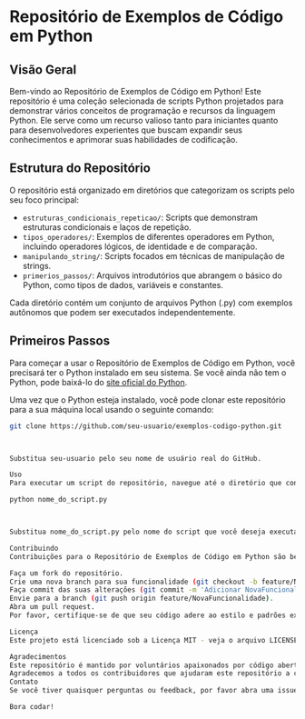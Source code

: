 # Repositório de Exemplos de Código em Python

## Visão Geral

Bem-vindo ao Repositório de Exemplos de Código em Python! Este repositório é uma coleção selecionada de scripts Python projetados para demonstrar vários conceitos de programação e recursos da linguagem Python. Ele serve como um recurso valioso tanto para iniciantes quanto para desenvolvedores experientes que buscam expandir seus conhecimentos e aprimorar suas habilidades de codificação.

## Estrutura do Repositório

O repositório está organizado em diretórios que categorizam os scripts pelo seu foco principal:

- `estruturas_condicionais_repeticao/`: Scripts que demonstram estruturas condicionais e laços de repetição.
- `tipos_operadores/`: Exemplos de diferentes operadores em Python, incluindo operadores lógicos, de identidade e de comparação.
- `manipulando_string/`: Scripts focados em técnicas de manipulação de strings.
- `primerios_passos/`: Arquivos introdutórios que abrangem o básico do Python, como tipos de dados, variáveis e constantes.

Cada diretório contém um conjunto de arquivos Python (.py) com exemplos autônomos que podem ser executados independentemente.

## Primeiros Passos

Para começar a usar o Repositório de Exemplos de Código em Python, você precisará ter o Python instalado em seu sistema. Se você ainda não tem o Python, pode baixá-lo do [site oficial do Python](https://www.python.org/downloads/).

Uma vez que o Python esteja instalado, você pode clonar este repositório para a sua máquina local usando o seguinte comando:

```bash
git clone https://github.com/seu-usuario/exemplos-codigo-python.git



Substitua seu-usuario pelo seu nome de usuário real do GitHub.

Uso
Para executar um script do repositório, navegue até o diretório que contém o script e execute-o usando o interpretador Python:

python nome_do_script.py



Substitua nome_do_script.py pelo nome do script que você deseja executar.

Contribuindo
Contribuições para o Repositório de Exemplos de Código em Python são bem-vindas! Se você tem um exemplo que gostaria de adicionar ou uma melhoria para um script existente, siga estes passos:

Faça um fork do repositório.
Crie uma nova branch para sua funcionalidade (git checkout -b feature/NovaFuncionalidade).
Faça commit das suas alterações (git commit -m 'Adicionar NovaFuncionalidade').
Envie para a branch (git push origin feature/NovaFuncionalidade).
Abra um pull request.
Por favor, certifique-se de que seu código adere ao estilo e padrões existentes. Inclua comentários e atualize a documentação conforme necessário.

Licença
Este projeto está licenciado sob a Licença MIT - veja o arquivo LICENSE.md para detalhes.

Agradecimentos
Este repositório é mantido por voluntários apaixonados por código aberto e educação.
Agradecemos a todos os contribuidores que ajudaram este repositório a crescer com suas valiosas contribuições.
Contato
Se você tiver quaisquer perguntas ou feedback, por favor abra uma issue no repositório, e nós retornaremos o mais breve possível.

Bora codar!

